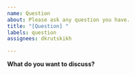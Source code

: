 ```yaml
---
name: Question
about: Please ask any question you have.
title: "[Question] "
labels: question
assignees: dkrutskikh

---
```


<!--
    This template is for asking questions. If you want to suggest a new rule, update existing one or report a bug please use another template.
-->

**What do you want to discuss?**
